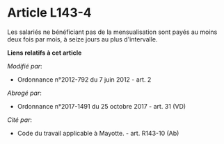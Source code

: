 # Article L143-4

Les salariés ne bénéficiant pas de la mensualisation sont payés au moins deux fois par mois, à seize jours au plus
d'intervalle.

**Liens relatifs à cet article**

_Modifié par_:

  - Ordonnance n°2012-792 du 7 juin 2012 - art. 2

_Abrogé par_:

  - Ordonnance n°2017-1491 du 25 octobre 2017 - art. 31 (VD)

_Cité par_:

  - Code du travail applicable à Mayotte. - art. R143-10 (Ab)
